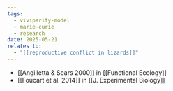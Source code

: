 ```yaml
---
tags:
  - viviparity-model
  - marie-curie
  - research
date: 2025-05-21
relates to:
  - "[[reproductive conflict in lizards]]"
---
```

- [[Angilletta & Sears 2000]] in [[Functional Ecology]]
- [[Foucart et al. 2014]] in [[J. Experimental Biology]]